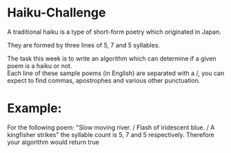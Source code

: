 # Haiku-Challenge

A traditional haiku is a type of short-form poetry which originated in Japan. 

They are formed by three lines of 5, 7 and 5 syllables. 

The task this week is to write an algorithm which can determine if a given poem is a haiku or not.  
Each line of these sample poems (in English) are separated with a /, you can expect to find commas, 
apostrophes and various other punctuation.

# Example:
For the following poem:
"Slow moving river. / Flash of iridescent blue. / A kingfisher strikes"
the syllable count is 5, 7 and 5 respectively. Therefore your algorithm would return true

